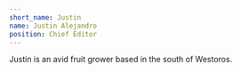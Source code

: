```yaml
---
short_name: Justin
name: Justin Alejandro
position: Chief Editor
---
```

Justin is an avid fruit grower based in the south of Westoros.
